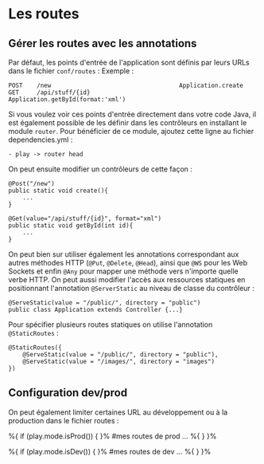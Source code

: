# Les routes

## Gérer les routes avec les annotations

Par défaut, les points d'entrée de l'application sont définis par leurs URLs dans le fichier `conf/routes` :
Exemple :

	POST    /new                                    Application.create
	GET	    /api/stuff/{id}                  		Application.getById(format:'xml')

Si vous voulez voir ces points d'entrée directement dans votre code Java, il est également possible de les définir dans les contrôleurs en installant le module `router`.
Pour bénéficier de ce module, ajoutez cette ligne au fichier dependencies.yml :

	- play -> router head

On peut ensuite modifier un contrôleurs de cette façon :

	@Post("/new")
	public static void create(){
		...
	}

	@Get(value="/api/stuff/{id}", format="xml")
	public static void getById(int id){
	 	...
	}
	
On peut bien sur utiliser également les annotations correspondant aux autres méthodes HTTP (`@Put`, `@Delete`, `@Head`), ainsi que `@WS` pour les Web Sockets et enfin `@Any` pour mapper une méthode vers n'importe quelle verbe HTTP.
On peut aussi modifier l'accès aux ressources statiques en positionnant l'annotation `@ServerStatic` au niveau de classe du contrôleur :

	@ServeStatic(value = "/public/", directory = "public")
	public class Application extends Controller {...}

Pour spécifier plusieurs routes statiques on utilise l'annotation `@StaticRoutes` :
	
	@StaticRoutes({
		@ServeStatic(value = "/public/", directory = "public"),
		@ServeStatic(value = "/images/", directory = "images")
	})

## Configuration dev/prod

On peut également limiter certaines URL au développement ou à la production dans le fichier routes :

%{ if (play.mode.isProd()) { }%
#mes routes de prod
...
%{ } }%

%{ if (play.mode.isDev()) { }%
#mes routes de dev
...
%{ } }%